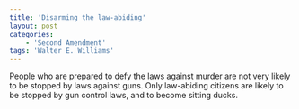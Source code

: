 ```yaml
---
title: 'Disarming the law-abiding'
layout: post
categories:
    - 'Second Amendment'
tags: 'Walter E. Williams'
---
```


People who are prepared to defy the laws against murder are not very likely to be stopped by laws against guns. Only law-abiding citizens are likely to be stopped by gun control laws, and to become sitting ducks.